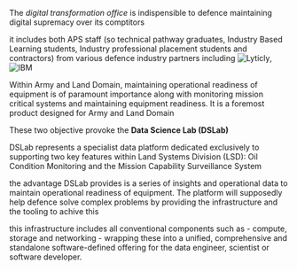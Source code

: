 The _digital transformation office_ is indispensible to defence maintaining digital supremacy over its comptitors 

it includes both APS staff (so technical pathway graduates, Industry Based Learning students, Industry professional placement students and contractors) from various defence industry partners including ![Lyticly](https://www.lyticly.com/), ![IBM](https://www.ibm.com/au-en)

Within Army and Land Domain, maintaining operational readiness of equipment is of paramount importance along with monitoring mission critical systems and maintaining equipment readiness. It is a foremost product designed for Army and Land Domain

These two objective provoke the **Data Science Lab (DSLab)**

DSLab represents a specialist data platform dedicated exclusively to supporting two key features within Land Systems Division (LSD): Oil Condition Monitoring and the Mission Capability Surveillance System

the advantage DSLab provides is a series of insights and operational data to maintain operational readiness of equipment. The platform will supposedly help defence solve complex problems by providing the infrastructure and the tooling to achive this 

this infrastructure includes all conventional components such as - compute, storage and networking - wrapping these into a unified, comprehensive and standalone software-defined offering for the data engineer, scientist or software developer.



